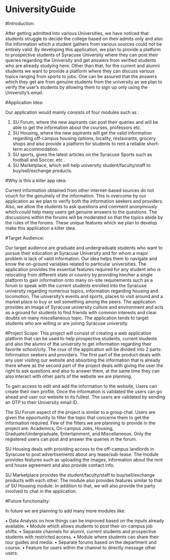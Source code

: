 # UniversityGuide

#Introduction: 

After getting admitted into various Universities, we have noticed that students struggle to decide the college based on their admits only and also the information which a student gathers from various sources could not be entirely valid. By developing this application, we plan to provide a platform to prospective students of Syracuse University where they can post their queries regarding the University and get answers from verified students who are already studying here. Other than that, for the current and alumni students we want to provide a platform where they can discuss various topics ranging from sports to jobs. One can be assured that the answers which they get are from genuine students from the university as we plan to verify the user’s students by allowing them to sign up only using the University’s email.

#Application Idea:

Our application would mainly consists of four modules such as :
1.	SU Forum, where the new aspirants can post their queries and will be able to get the information about the courses, professors etc.  
2.	SU Housing, where the new aspirants will get the valid information regarding off-campus housing options, locality, restaurants, grocery shops and also provide a platform for students to rent a reliable short-term accommodation.
3.	SU sports, gives the latest articles on the Syracuse Sports such as football and Soccer, etc .
4.	SU Marketplace, which will help university student/faculty/staff to buy/sell/exchange products.

#Why is this a killer app idea:

Current information obtained from other internet-based sources do not vouch for the genuinely of the information. This is overcome by our application as we plan to verify both the information seekers and providers. Also, we allow the students to ask questions and comment anonymously which could help many users get genuine answers to the questions. The discussions within the forums will be moderated so that the topics abide by the rules of the forums. These unique features which we plan to develop make this application a killer idea.

#Target Audience:

Our target audience are graduate and undergraduate students who want to pursue their education at Syracuse University and for whom a major problem is lack of valid information. Our idea helps them to navigate and know the on-ground variables related to particular universities. The application provides the essential features required for any student who is relocating from different state or country by providing him/her a single platform to gain information onto many on-site requirements such as a forum to speak with the current students enrolled into the Syracuse university regarding numerous topics, information regarding housing and locomotion, The university’s events and sports, places to visit around and a market place to buy or sell something among the peers. The application provides an image of Syracuse university culture and environment and acts as a ground for students to find friends with common interests and clear doubts on many miscellaneous topic. The application tends to target students who are willing or are joining Syracuse university.

#Project Scope:
This project will consist of creating a web application platform that can be used to help prospective students, current students and also the alumni of the university to get information regarding their favorite school/city. The crux of the application will be divided into 2 parts: Information seekers and providers. The first part of the product deals with any user visiting our website and absorbing the information that is already there where as the second part of the project deals with giving the user the right to ask questions and also to answer them, at the same time they can also interact with other parts of the website we are planning.

To gain access to edit and add the information to the website, Users can create their own profile. Once the information is validated the users can go ahead and user our website to its fullest. The users are validated by sending an OTP to their University email ID.

The SU Forum aspect of the project is similar to a group chat. Users are given the opportunity to filter the topic that concerns them to get the information required.
Few of the filters we are planning to provide in the project are: Academics, On-campus Jobs, Housing, Graduate/Undergraduate, Entertainment, and Miscellaneous. Only the registered users can post and answer the queries in the forum.

SU Housing deals with providing access to the off-campus landlords in Syracuse to post advertisements about any lease/sub-lease. The module provides features such as uploading the images, information about the rent and house agreement and also provide contact info.

SU Marketplace provides the student/faculty/staff to buy/sell/exchange products with each other. The module also provides features similar to that of SU Housing module. In addition to that, we will also provide the party involved to chat in the application.

#Future functionality: 

In future we are planning to add many more modules like:

•	Data Analysis on how things can be improved based on the inputs already available. 
•	Module which allows students to post their on-campus job shifts.
•	Separate channels for alumni, current students and prospective students with restricted access.
•	Module where students can share their tour guides and media.
•	Separate forums based on the department and course.
•	Feature for users within the channel to directly message other users.
